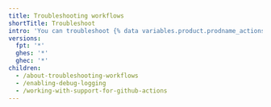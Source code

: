 ```yaml
---
title: Troubleshooting workflows
shortTitle: Troubleshoot
intro: 'You can troubleshoot {% data variables.product.prodname_actions %} workflows by using tools like debug logging.'
versions:
  fpt: '*'
  ghes: '*'
  ghec: '*'
children:
  - /about-troubleshooting-workflows
  - /enabling-debug-logging
  - /working-with-support-for-github-actions
---
```

